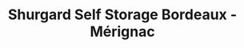 ---
title: "Shurgard Self Storage Bordeaux - Mérignac"
url: /merignac/shurgard-self-storage-bordeaux-merignac/
shop: location de stockage
---